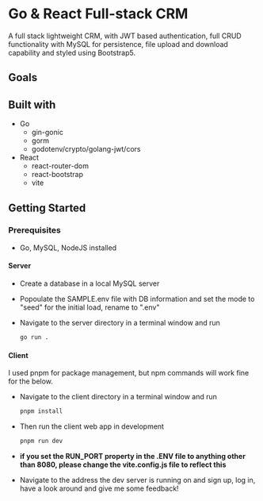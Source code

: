 # Go & React Full-stack CRM
<!-- Table of Contents -->

<!-- About -->
A full stack lightweight CRM, with JWT based authentication, full CRUD functionality with MySQL for persistence, file upload and download capability and styled using Bootstrap5.

<!-- Goals -->
## Goals

<!-- Built With -->
## Built with
* Go
    * gin-gonic
    * gorm
    * godotenv/crypto/golang-jwt/cors
* React
    * react-router-dom
    * react-bootstrap
    * vite
<!-- Getting Started -->
## Getting Started
### Prerequisites
* Go, MySQL, NodeJS installed
#### Server

* Create a database in a local MySQL server

* Popoulate the SAMPLE.env file with DB information and set the mode to "seed" for the initial load, rename to ".env"

* Navigate to the server directory in a terminal window and run
    ```sh
    go run .
    ```

#### Client
I used pnpm for package management, but npm commands will work fine for the below.

* Navigate to the client directory in a terminal window and run
    ```sh
    pnpm install
    ```

* Then run the client web app in development
    ```sh
    pnpm run dev
    ```

* **if you set the RUN_PORT property in the .ENV file to anything other than 8080, please change the vite.config.js file to reflect this**

* Navigate to the address the dev server is running on and sign up, log in, have a look around and give me some feedback!
<!-- -->



